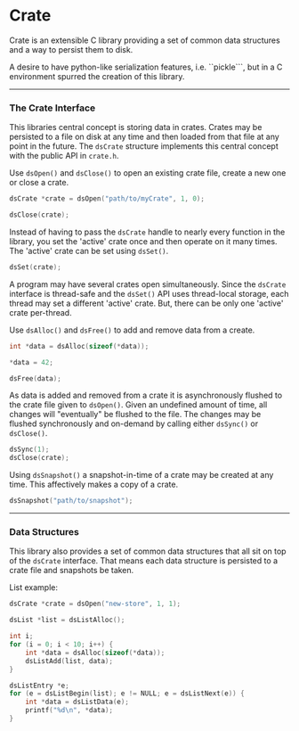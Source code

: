 # Crate

Crate is an extensible C library providing a set of common data structures and a way to persist them to disk.

A desire to have python-like serialization features, i.e. ``pickle```, but in a C environment spurred the creation of this library.

---
### The Crate Interface

This libraries central concept is storing data in crates. Crates may be persisted to a file on disk at any time and then loaded from that file at any point in the future. The ```dsCrate``` structure implements this central concept with the public API in ```crate.h```.

Use ```dsOpen()``` and ```dsClose()``` to open an existing crate file, create a new one or close a crate.
```c
dsCrate *crate = dsOpen("path/to/myCrate", 1, 0);

dsClose(crate);
```

Instead of having to pass the ```dsCrate``` handle to nearly every function in the library, you set the 'active' crate once and then operate on it many times. The 'active' crate can be set using ```dsSet()```.

```c
dsSet(crate);
```

A program may have several crates open simultaneously. Since the ```dsCrate``` interface is thread-safe and the ```dsSet()``` API uses thread-local storage, each thread may set a different 'active' crate. But, there can be only one 'active' crate per-thread.

Use ```dsAlloc()``` and ```dsFree()``` to add and remove data from a create.
```c
int *data = dsAlloc(sizeof(*data));

*data = 42;

dsFree(data);
```

As data is added and removed from a crate it is asynchronously flushed to the crate file given to ```dsOpen()```. Given an undefined amount of time, all changes will "eventually" be flushed to the file. The changes may be flushed synchronously and on-demand by calling either ```dsSync()``` or ```dsClose()```.

```c
dsSync(1);
dsClose(crate);
```

Using ```dsSnapshot()``` a snapshot-in-time of a crate may be created at any time. This affectively makes a copy of a crate.
```c
dsSnapshot("path/to/snapshot");
```

---
### Data Structures

This library also provides a set of common data structures that all sit on top of the ```dsCrate``` interface. That means each data structure is persisted to a crate file and snapshots be taken.

List example:

```c
dsCrate *crate = dsOpen("new-store", 1, 1);

dsList *list = dsListAlloc();

int i;
for (i = 0; i < 10; i++) {
	int *data = dsAlloc(sizeof(*data));
	dsListAdd(list, data);
}

dsListEntry *e;
for (e = dsListBegin(list); e != NULL; e = dsListNext(e)) {
	int *data = dsListData(e);
	printf("%d\n", *data);
}
```
